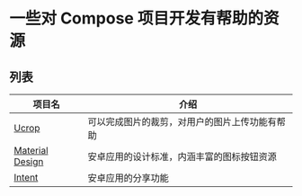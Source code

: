 # 一些对 Compose 项目开发有帮助的资源

## 列表
| 项目名 | 介绍 |
| -------|------|
|[Ucrop](https://github.com/Yalantis/uCrop) | 可以完成图片的裁剪，对用户的图片上传功能有帮助
|[Material Design](https://material.io/design) | 安卓应用的设计标准，内涵丰富的图标按钮资源
|[Intent](https://developer.android.com/training/sharing/send?hl=zh-cn#kotlin) | 安卓应用的分享功能
